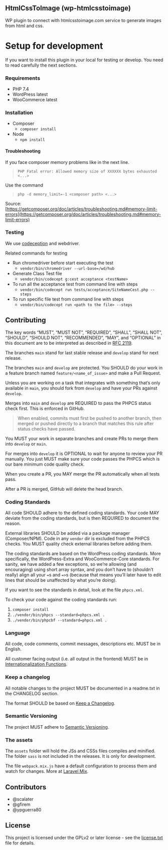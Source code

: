 ## HtmlCssToImage (wp-htmlcsstoimage)
WP plugin to connect with htmlcsstoimage.com service to generate images from html and css.

# Setup for development
If you want to install this plugin in your local for testing or develop. You need to read carefully the next sections.

### Requirements
- PHP 7.4
- WordPress latest
- WooCommerce latest

### Installation

* Composer
    * `composer install`
* Node
  * `npm install`

#### Troubleshooting
If you face composer memory problems like in the next line.

> `PHP Fatal error: Allowed memory size of XXXXXX bytes exhausted <...>`

Use the command

> `php -d memory_limit=-1 <composer path> <...>`

Source: [https://getcomposer.org/doc/articles/troubleshooting.md#memory-limit-errors](https://getcomposer.org/doc/articles/troubleshooting.md#memory-limit-errors)

### Testing
We use [codeception](https://codeception.com/) and webdriver.

Related commands for testing
* Run chromedriver before start executing the test
    * `vendor/bin/chromedriver --url-base=/wd/hub`
* Generate Class Test file
    * `vendor/bin/codecept g:cest acceptance <testName>`
* To run all the acceptance test from command line with steps
    * `vendor/bin/codecept run tests/acceptance/SiteNameCest.php --steps`
* To run specific file test from command line with steps
    * `vendor/bin/codecept run <path to the file> --steps`

## Contributing

The key words “MUST”, “MUST NOT”, “REQUIRED”, “SHALL”, “SHALL NOT”, “SHOULD”, “SHOULD NOT”, “RECOMMENDED”, “MAY”, and “OPTIONAL” in this document are to be interpreted as described in [RFC 2119](https://tools.ietf.org/html/rfc2119).

The branches `main` stand for last stable release and `develop` stand for next release.

The branches `main` and `develop` are protected. You SHOULD do your work in a feature branch named `feature/<name_of_issue>` and make a Pull Request.

Unless you are working on a task that integrates with something that’s only available in `main`, you should fork from `develop` and have your PRs against `develop`.

Merges into `main` and `develop` are REQUIRED to pass the PHPCS status check first. This is enforced in GitHub.

> When enabled, commits must first be pushed to another branch, then merged or pushed directly to a branch that matches this rule after status checks have passed.

You MUST your work in separate branches and create PRs to merge them into `develop` or `main`.

For merges into `develop` it is OPTIONAL to wait for anyone to review your PR manually. You just MUST make sure your code passes the PHPCS which is our bare minimum code quality check.

When you create a PR, you MAY merge the PR automatically when all tests pass.

After a PR is merged, GitHub will delete the head branch.

### Coding Standards

All code SHOULD adhere to the defined coding standards. Your code MAY deviate from the coding standards, but is then REQUIRED to document the reason.

External libraries SHOULD be added via a package manager (Composer/NPM). Code in any `vendor` dir is excluded from the PHPCS checks. You MUST quality check external libraries before adding them.

The coding standards are based on the WordPress coding standards. More specifically, the WordPress-Extra and WooCommerce-Core standards.
For sanity, we have added a few exceptions, so we’re allowing (and encouraging) using short array syntax, and you don’t have to (shouldn’t really) align all your `=`s and `=>`s (because that means you’ll later have to edit lines that should be unaffected by what you’re doing).

If you want to see the standards in detail, look at the file `phpcs.xml`.

To check your code against the coding standards run:
1. `composer install`
2. `./vendor/bin/phpcs --standard=phpcs.xml .`
3. `./vendor/bin/phpcbf --standard=phpcs.xml .`

### Language

All code, code comments, commit messages, descriptions etc. MUST be in English.

All customer facing output (i.e. all output in the frontend) MUST be in [Internationalization Functions](https://developer.wordpress.org/apis/handbook/internationalization/internationalization-functions/).

### Keep a changelog

All notable changes to the project MUST be documented in a readme.txt in the CHANGELOG section.

The format SHOULD be based on [Keep a Changelog](https://keepachangelog.com/en/1.0.0/).

### Semantic Versioning

The project MUST adhere to [Semantic Versioning](https://semver.org/spec/v2.0.0.html).

### The assets

The `assets` folder will hold the JSs and CSSs files compiles and minified. The folder `sass` is not included in the releases. It is only for development.

The file `webpack.mix.js` have a default configuration to process them and watch for changes. More at [Laravel Mix](https://laravel-mix.com/).

## Contributors
* @scalater
* @gfirem
* @ypguerra80

## License

This project is licensed under the GPLv2 or later license - see the [license.txt](LICENSE) file for details.
